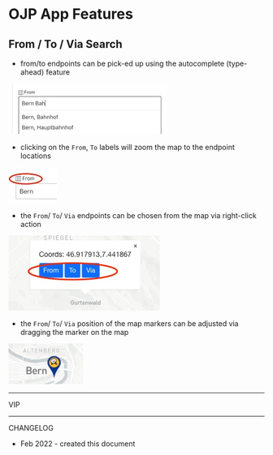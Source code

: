 # OJP App Features

## From / To / Via Search

- from/to endpoints can be pick-ed up using the autocomplete (type-ahead) feature

![image](./img/features/search_type_ahead_v2.jpg)

- clicking on the `From`, `To` labels will zoom the map to the endpoint locations

![image](./img/features/from_to_zoom_to_map.jpg)

- the `From`/ `To`/ `Via` endpoints can be chosen from the map via right-click action

![image](./img/features/map_right_click.jpg)

- the `From`/ `To`/ `Via` position of the map markers can be adjusted via dragging the marker on the map

![image](./img/features/map_drag_marker.jpg)

----

VIP

----

CHANGELOG
- Feb 2022 - created this document